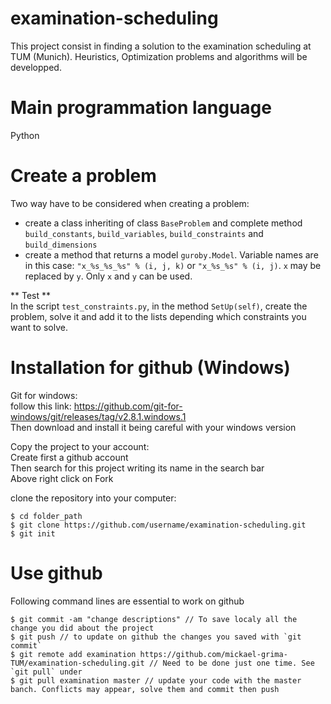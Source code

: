 # examination-scheduling

This project consist in finding a solution to the examination scheduling at TUM (Munich). Heuristics, Optimization problems and algorithms will be developped.

# Main programmation language

Python

# Create a problem

Two way have to be considered when creating a problem:  
  - create a class inheriting of class `BaseProblem` and complete method `build_constants`, `build_variables`, `build_constraints` and `build_dimensions`  
  - create a method that returns a model `guroby.Model`. Variable names are in this case: `"x_%s_%s_%s" % (i, j, k)` or `"x_%s_%s" % (i, j)`. `x` may be replaced by `y`. Only `x` and `y` can be used.  

** Test **  
In the script `test_constraints.py`, in the method `SetUp(self)`, create the problem, solve it and add it to the lists depending which constraints you want to solve.  

# Installation for github (Windows)

Git for windows:  
follow this link: https://github.com/git-for-windows/git/releases/tag/v2.8.1.windows.1  
Then download and install it being careful with your windows version  
  
Copy the project to your account:  
Create first a github account  
Then search for this project writing its name in the search bar  
Above right click on Fork  
  
clone the repository into your computer:  
```
$ cd folder_path
$ git clone https://github.com/username/examination-scheduling.git
$ git init
```
  
# Use github

Following command lines are essential to work on github
```
$ git commit -am "change descriptions" // To save localy all the change you did about the project
$ git push // to update on github the changes you saved with `git commit`
$ git remote add examination https://github.com/mickael-grima-TUM/examination-scheduling.git // Need to be done just one time. See `git pull` under
$ git pull examination master // update your code with the master banch. Conflicts may appear, solve them and commit then push
```